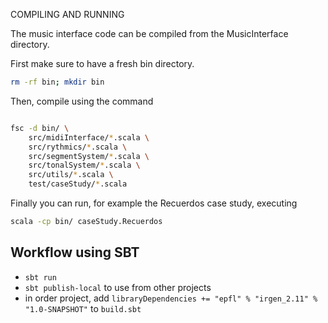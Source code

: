 COMPILING AND RUNNING



The music interface code can be compiled from the MusicInterface directory.

First make sure to have a fresh bin directory.

```bash
rm -rf bin; mkdir bin
```

Then, compile using the command

```bash

fsc -d bin/ \
    src/midiInterface/*.scala \
    src/rythmics/*.scala \
    src/segmentSystem/*.scala \
    src/tonalSystem/*.scala \
    src/utils/*.scala \
    test/caseStudy/*.scala
```
Finally you can run, for example the Recuerdos case study, executing
```bash
scala -cp bin/ caseStudy.Recuerdos
```

## Workflow using SBT

* `sbt run`
* `sbt publish-local` to use from other projects
* in order project, add `libraryDependencies += "epfl" % "irgen_2.11" % "1.0-SNAPSHOT"` to `build.sbt`

